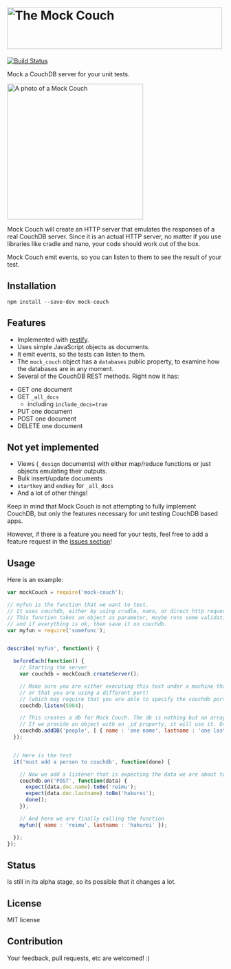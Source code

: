<h1><img src="https://raw.github.com/chris-l/mock-couch/master/title.png" alt="The Mock Couch" width="500px" height="97px" /></h1>

[![Build Status](https://travis-ci.org/chris-l/mock-couch.png?branch=master)](https://travis-ci.org/chris-l/mock-couch)

Mock a CouchDB server for your unit tests.

<img src="http://christopher-luna.com/mock-couch.svg" height="316" alt="A photo of a Mock Couch" title="'It's the thing Mock Couch Soup is made from,' said the Queen." />

Mock Couch will create an HTTP server that emulates the responses of a real CouchDB server.
Since it is an actual HTTP server, no matter if you use libraries like cradle and nano, your code should work out of the box.

Mock Couch emit events, so you can listen to them to see the result of your test.

## Installation

```
npm install --save-dev mock-couch
```

## Features

* Implemented with [restify](https://github.com/mcavage/node-restify).
* Uses simple JavaScript objects as documents.
* It emit events, so the tests can listen to them.
* The `mock_couch` object has a `databases` public property, to examine how the databases are in any moment.
* Several of the CouchDB REST methods. Right now it has:
 - GET one document
 - GET `_all_docs`
   * including `include_docs=true`
 - PUT one document
 - POST one document
 - DELETE one document

## Not yet implemented

* Views (`_design` documents) with either map/reduce functions or just objects emulating their outputs.
* Bulk insert/update documents
* `startkey` and `endkey` for `_all_docs`
* And a lot of other things!

Keep in mind that Mock Couch is not attempting to fully implement CouchDB, but only the features necessary for unit testing CouchDB based apps.

However, if there is a feature you need for your tests, feel free to add a feature request in the [issues section](https://github.com/chris-l/mock-couch/issues)!

## Usage

Here is an example:

```javascript
var mockCouch = require('mock-couch');

// myfun is the function that we want to test.
// It uses couchdb, either by using cradle, nano, or direct http requests
// This function takes an object as parameter, maybe runs some validations
// and if everything is ok, then save it on couchdb.
var myfun = require('somefunc');


describe('myfun', function() {

  beforeEach(function() {
    // Starting the server
    var couchdb = mockCouch.createServer();

    // Make sure you are either executing this test under a machine that does not have couchdb installed/enabled,
    // or that you are using a different port!
    // (which may require that you are able to specify the couchdb port on the function you are about to test)
    couchdb.listen(5984);

    // This creates a db for Mock Couch. The db is nothing but an array of objects.
    // If we provide an object with an _id property, it will use it. Otherwise, it will create a random one.
    couchdb.addDB('people', [ { name : 'one name', lastname : 'one lastname' }, { _id : '4568797890', name : 'second name', lastname : 'other lastname' } ]);
  });


  // Here is the test
  it('must add a person to couchdb', function(done) {

    // Now we add a listener that is expecting the data we are about to send.
    couchdb.on('POST', function(data) {
      expect(data.doc.name).toBe('reimu');
      expect(data.doc.lastname).toBe('hakurei');
      done();
    });

    // And here we are finally calling the function
    myfun({ name : 'reimu', lastname : 'hakurei' });

  });
});
```

## Status

Is still in its alpha stage, so its possible that it changes a lot.

## License

MIT license

## Contribution

Your feedback, pull requests, etc are welcomed! :)
